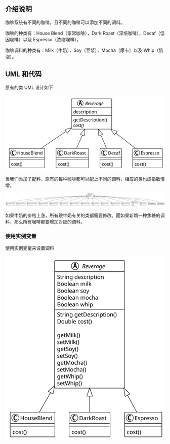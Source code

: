 ## 介绍说明

咖啡系统有不同的咖啡，且不同的咖啡可以添加不同的调料。

咖啡的种类有：House Blend（家常咖啡），Dark Roast（深培咖啡），Decaf（低因咖啡）以及 Espresso（浓缩咖啡）。

咖啡调料的种类有：Milk（牛奶），Soy（豆浆），Mocha（摩卡）以及 Whip（奶泡）。

## UML 和代码

原有的类 UML 设计如下

<div align="center"><img src="./a/uml_1.svg"></div>

当我们添加了配料，原有的每种咖啡都可以配上不同的调料，相应的类也成指数倍增。

<div align="center"><img src="./a/uml_2.svg"></div>

如果牛奶的价格上涨，所有跟牛奶有关的类都需要修改。而如果新增一种焦糖的调料，那么所有咖啡都要增加对应的调料。

### 使用实例变量

使用实例变量来设置调料

<div align="center"><img src="./b/uml.svg"></div>
